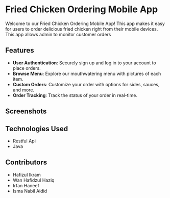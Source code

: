 # Fried Chicken Ordering Mobile App

Welcome to our Fried Chicken Ordering Mobile App! This app makes it easy for users to order delicious fried chicken right from their mobile devices. This app allows admin to monitor customer orders

## Features

- **User Authentication**: Securely sign up and log in to your account to place orders.
- **Browse Menu**: Explore our mouthwatering menu with pictures of each item.
- **Custom Orders**: Customize your order with options for sides, sauces, and more.
- **Order Tracking**: Track the status of your order in real-time.


## Screenshots




## Technologies Used

- Restful Api
- Java
  
## Contributors

- Hafizul Ikram 
- Wan Hafidzul Haziq 
- Irfan Haneef
- Isma Nabil Aidid 


